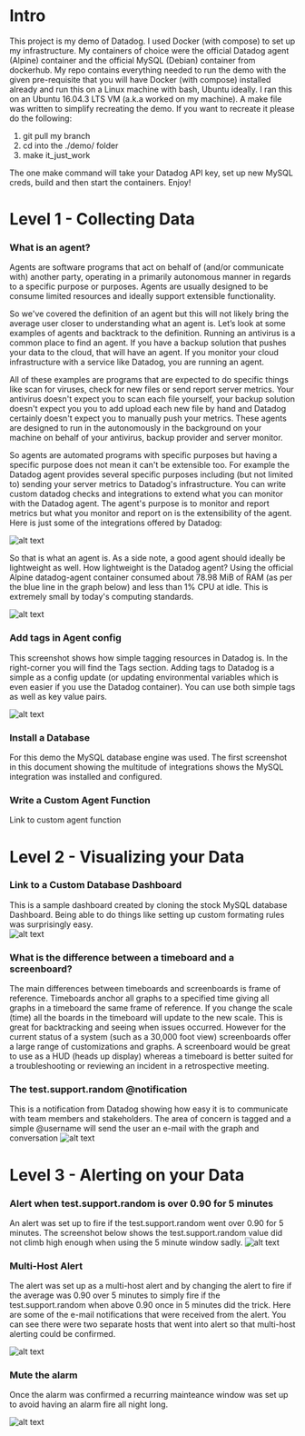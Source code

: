 # Intro
This project is my demo of Datadog.  I used Docker (with compose) to set up my infrastructure.  My containers of choice were the official Datadog agent (Alpine) container and the official MySQL (Debian) container from dockerhub.  My repo contains everything needed to run the demo with the given pre-requisite that you will have Docker (with compose) installed already and run this on a Linux machine with bash, Ubuntu ideally.  I ran this on an Ubuntu 16.04.3 LTS VM (a.k.a worked on my machine).  A make file was written to simplify recreating the demo.  If you want to recreate it please do the following:

1.  git pull my branch
2.  cd into the ./demo/ folder
3.  make it_just_work

The one make command will take your Datadog API key, set up new MySQL creds, build and then start the containers.  Enjoy!


# Level 1 - Collecting Data

### What is an agent?

Agents are software programs that act on behalf of (and/or communicate with) another party, operating in a primarily autonomous manner in regards to a specific purpose or purposes. Agents are usually designed to be consume limited resources and ideally support extensible functionality.

So we've covered the definition of an agent but this will not likely bring the average user closer to understanding what an agent is.  Let’s look at some examples of agents and backtrack to the definition.  Running an antivirus is a common place to find an agent.  If you have a backup solution that pushes your data to the cloud, that will have an agent.  If you monitor your cloud infrastructure with a service like Datadog, you are running an agent.  

All of these examples are programs that are expected to do specific things like scan for viruses, check for new files or send report server metrics.  Your antivirus doesn't expect you to scan each file yourself, your backup solution doesn't expect you you to add upload each new file by hand and Datadog certainly doesn't expect you to manually push your metrics. These agents are designed to run in the autonomously in the background on your machine on behalf of your antivirus, backup provider and server monitor.

So agents are automated programs with specific purposes but having a specific purpose does not mean it can't be extensible too.  For example the Datadog agent provides several specific purposes including (but not limited to) sending your server metrics to Datadog's infrastructure.  You can write custom datadog checks and integrations to extend what you can monitor with the Datadog agent.  The agent's purpose is to monitor and report metrics but what you monitor and report on is the extensibility of the agent. Here is just some of the integrations offered by Datadog:


![alt text](https://github.com/flaresareawesome/hiring-engineers/blob/flaresareawesome-solutions-engineer/images/datadog-L1-integ-sample.png "Datadog Sample Integrations") 


So that is what an agent is.  As a side note, a good agent should ideally be lightweight as well.  How lightweight is the Datadog agent?  Using the official Alpine datadog-agent container consumed about 78.98 MiB of RAM (as per the blue line in the graph below) and less than 1% CPU at idle.  This is extremely small by today's computing standards.


![alt text](https://github.com/flaresareawesome/hiring-engineers/blob/flaresareawesome-solutions-engineer/images/datadog-L1-dd-alpine-agent-ram.png "Datadog Alpine RAM Usage")

### Add tags in Agent config
This screenshot shows how simple tagging resources in Datadog is.  In the right-corner you will find the Tags section.  Adding tags to Datadog is a simple as a config update (or updating environmental variables which is even easier if you use the Datadog container).  You can use both simple tags as well as key value pairs.

![alt text](https://github.com/flaresareawesome/hiring-engineers/blob/flaresareawesome-solutions-engineer/images/datadog-L1-host-tags.png "Datadog Agent Tags")

### Install a Database

For this demo the MySQL database engine was used.  The first screenshot in this document showing the multitude of integrations shows the MySQL integration was installed and configured.  

### Write a Custom Agent Function

Link to custom agent function



 
# Level 2 - Visualizing your Data

### Link to a Custom Database Dashboard
This is a sample dashboard created by cloning the stock MySQL database Dashboard.  Being able to do things like setting up custom formating rules was surprisingly easy.  
![alt text](https://github.com/flaresareawesome/hiring-engineers/blob/flaresareawesome-solutions-engineer/images/datadog-L2-custom-db-dash.png
 "Custom Database Dashboard")

### What is the difference between a timeboard and a screenboard?
The main differences between timeboards and screenboards is frame of reference.  Timeboards anchor all graphs to a specified time giving all graphs in a timeboard the same frame of reference.  If you change the scale (time)  all the boards in the timeboard will update to the new scale.  This is great for backtracking and seeing when issues occurred.   However for the current status of a system (such as a 30,000 foot view) screenboards offer a large range of customizations and graphs.  A screenboard would be great to use as a HUD (heads up display) whereas a timeboard is better suited for a troubleshooting or reviewing an incident in a  retrospective meeting.

### The test.support.random @notification
This is a notification from Datadog showing how easy it is to communicate with team members and stakeholders.  The area of concern is tagged and a simple @username will send the user an e-mail with the graph and conversation
![alt text](https://github.com/flaresareawesome/hiring-engineers/blob/flaresareawesome-solutions-engineer/images/datadog-L2-notification.png "Datadog User Notification")




# Level 3 - Alerting on your Data

### Alert when test.support.random is over 0.90 for 5 minutes
An alert was set up to fire if the test.support.random went over 0.90 for 5 minutes.  The screenshot below shows the test.support.random value did not climb high enough when using the 5 minute window sadly.
![alt text](https://github.com/flaresareawesome/hiring-engineers/blob/flaresareawesome-solutions-engineer/images/datadog-L3-alert-over-090.png
 "Alert over 0.90")

### Multi-Host Alert
The alert was set up as a multi-host alert and by changing the alert to fire if the average was 0.90 over 5 minutes to simply fire if the test.support.random when above 0.90 once in 5 minutes did the trick.  Here are some of the e-mail notifications that were received from the alert.  You can see there were two separate hosts that went into alert so that multi-host alerting could be confirmed.

![alt text](https://github.com/flaresareawesome/hiring-engineers/blob/flaresareawesome-solutions-engineer/images/datadog-L3-multihost-alert.png
 "Multi-host Alert")
 
 ### Mute the alarm
 Once the alarm was confirmed a recurring mainteance window was set up to avoid having an alarm fire all night long.
 
 
![alt text](https://github.com/flaresareawesome/hiring-engineers/blob/flaresareawesome-solutions-engineer/images/datadog-L3-maintenance-mode.png
 "Mute the Alert")
 
 
